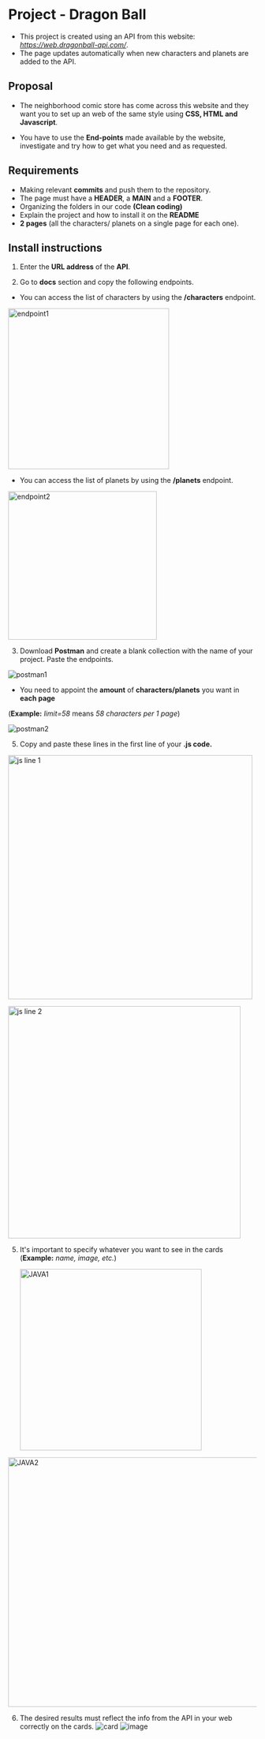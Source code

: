 # Project - Dragon Ball
- This project is created using an API from this website: *https://web.dragonball-api.com/*. 
- The page updates automatically when new characters and planets are added to the API.

## Proposal

- The neighborhood comic store has come across this website and they want you to set up an web of the same style using **CSS, HTML and Javascript**.

- You have to use the **End-points** made available by the website, investigate and try how to get what you need and as requested.

## Requirements

- Making relevant **commits** and push them to the repository.
- The page must have a **HEADER**, a **MAIN** and a **FOOTER**.
- Organizing the folders in our code **(Clean coding)**
- Explain the project and how to install it on the **README**
- **2 pages** (all the characters/ planets on a single page for each one).

## Install instructions

1) Enter the **URL address** of the **API**.

  
2) Go to **docs** section and copy the following endpoints.
   
- You can access the list of characters by using the **/characters** endpoint.
  
<img width="326" alt="endpoint1" src="https://github.com/user-attachments/assets/58b7b26d-347c-4e5d-bd79-5f1f031c1173">

- You can access the list of planets by using the **/planets** endpoint.

<img width="301" alt="endpoint2" src="https://github.com/user-attachments/assets/2adca59a-bdeb-4400-81b8-a92e738928c1">

3) Download **Postman** and create a blank collection with the name of your project. Paste the endpoints.
   
![postman1](https://github.com/user-attachments/assets/944915b2-e24d-427a-a79f-cd2cb31feb8f)

- You need to appoint the **amount** of **characters/planets** you want in **each page**
   
 (**Example:** *limit=58* means *58 characters per 1 page*)
 
 ![postman2](https://github.com/user-attachments/assets/52ebe404-b402-4584-8525-1834a74da591)

5) Copy and paste these lines in the first line of your **.js code.** 
 
<p>
<img width="495" alt="js line 1" src="https://github.com/user-attachments/assets/35f612b4-c7ad-42cf-8856-b5c67bae74ce">
</p>
<p>
  <img width="471" alt="js line 2" src="https://github.com/user-attachments/assets/d740eba6-7f45-406f-908e-354e1fbc9541">
</p>


5) It's important to specify whatever you want to see in the cards (**Example:** *name, image, etc.*)
   
    <img width="368" alt="JAVA1" src="https://github.com/user-attachments/assets/2c6e2cb8-4513-48be-b872-3f91b8f062e6">
<p>
    <img width="506" alt="JAVA2" src="https://github.com/user-attachments/assets/6e2711c8-ebb9-4aa2-8b60-d5bb8ed5d433">
</p>


6) The desired results must reflect the info from the API in your web correctly on the cards.
   ![card](https://github.com/user-attachments/assets/31dd5544-baa6-41a6-b4c4-e861a0f0a0a4)
   ![image](https://github.com/user-attachments/assets/a4c15b16-a7cd-4b28-bb0a-d3de7ab7f548)

